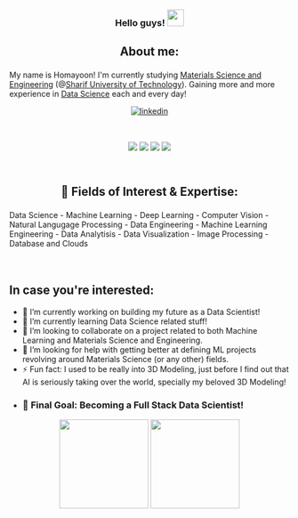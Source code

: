 
<h3><p align="center">Hello guys! <img src="https://raw.githubusercontent.com/MartinHeinz/MartinHeinz/master/wave.gif" width="30px"></h3></p>

<h2><p align="center">About me:</h2></p>  

My name is Homayoon! I'm currently studying [Materials Science and Engineering][mat] (@[Sharif University of Technology][sharif]). Gaining more and more experience in [Data Science][ds] each and every day!

[<p align="center"><img align="center" alt="linkedin" src="https://img.shields.io/badge/LinkedIn-0077B5?style=for-the-badge&logo=linkedin&logoColor=white" /></p>][1]

[instaIMG]: https://i.imgur.com/OgUDrnB.png
[1]: https://www.linkedin.com/in/homayoon-alimohammadi/
[mat]: https://en.wikipedia.org/wiki/Materials_science
[sharif]: https://en.wikipedia.org/wiki/Sharif_University_of_Technology
[ds]: https://en.wikipedia.org/wiki/Data_science

<br/>  
<p align="center">
<img align=center src="https://img.shields.io/badge/OS-Windows-informational?style=flat&logo=Windows&logoColor=white&color=1988ff" />
<img align=center src="https://img.shields.io/badge/OS-Ubuntu-informational?style=flat&logo=Ubuntu&logoColor=white&color=ff5b19" />
<img align=center src="https://img.shields.io/badge/Code-Python-informational?style=flat&logo=Python&logoColor=white&color=ffff19" />
<img align=center src="https://img.shields.io/badge/Code-MySQL-informational?style=flat&logo=MySQL&logoColor=white&color=ed8545" />
<!-- <img align=center src="https://img.shields.io/badge/Interests-MachineLearning-informational?style=flat&logo=Tensorflow&logoColor=white&color=ed8545" /> -->
</p>
<br/>  
<h2><p align="center">🧐 Fields of Interest & Expertise:</h2></p>
Data Science - Machine Learning - Deep Learning - Computer Vision - Natural Langugage Processing - Data Engineering - Machine Learning Engineering - Data Analytisis - Data Visualization - Image Processing - Database and Clouds

<!-- ![](https://img.shields.io/badge/OS-Windows-informational?style=flat&logo=Windows&logoColor=white&color=1988ff)
![](https://img.shields.io/badge/OS-Ubuntu-informational?style=flat&logo=Ubuntu&logoColor=white&color=ff5b19)
![](https://img.shields.io/badge/Interests-MachineLearning-informational?style=flat&logo=Tensorflow&logoColor=white&color=ed8545)
![](https://img.shields.io/badge/Code-Python-informational?style=flat&logo=Python&logoColor=white&color=ffff19)       -->
<br/>  
<br/> <br/> 

## In case you're interested:
* 🔭 I’m currently working on building my future as a Data Scientist!  
* 🌱 I’m currently learning Data Science related stuff!  
* 👯 I’m looking to collaborate on a project related to both Machine Learning and Materials Science and Engineering.  
* 🤔 I’m looking for help with getting better at defining ML projects revolving around Materials Science (or any other) fields.  
* ⚡ Fun fact: I used to be really into 3D Modeling, just before I find out that AI is seriously taking over the world, specially my beloved 3D Modeling! 
* ### 🎯 Final Goal: Becoming a Full Stack Data Scientist!

<!-- <br/><br/> -->

<p align="center">
<img height="160em" src="https://github-readme-stats.vercel.app/api?username=TurtlePazzo&theme=vision-friendly-dark&show_icons=true&hide_border=true&&count_private=true&include_all_commits=true" />
<img height="160em" src="https://github-readme-stats.vercel.app/api/top-langs/?username=TurtlePazzo&theme=vision-friendly-dark&show_icons=true&hide_border=true&&count_private=true&include_all_commits=true&langs_count=8" />
</p>
